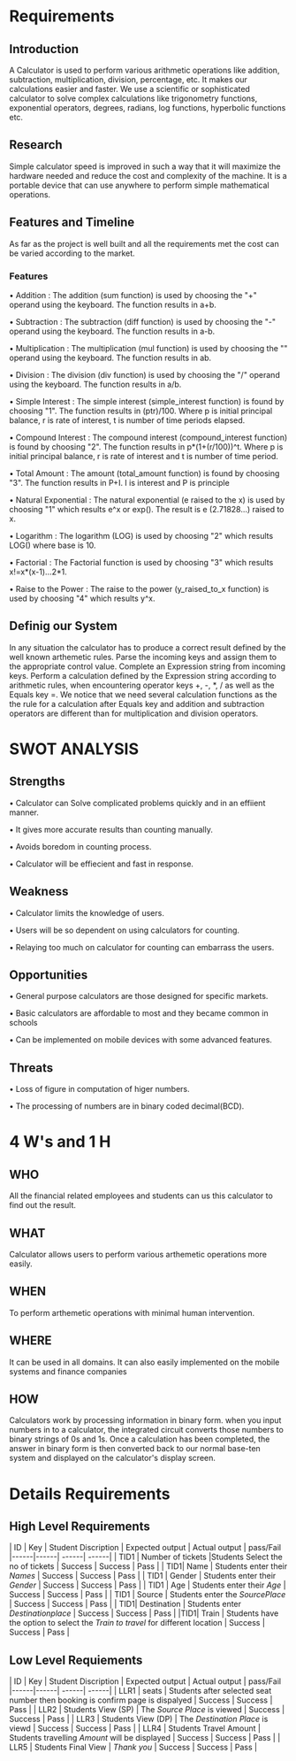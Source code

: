 # Requirements
## Introduction
A Calculator is used to perform various arithmetic operations like addition, subtraction, multiplication, division, percentage, etc. It makes our calculations easier and faster.  We use a scientific or sophisticated calculator to solve complex calculations like trigonometry functions, exponential operators, degrees, radians, log functions, hyperbolic functions etc.
## Research
Simple calculator speed is improved in such a way that it will maximize the hardware needed and reduce the cost and complexity of the machine. It is a portable device that can use anywhere to perform simple mathematical operations.
## Features and Timeline
As far as the project is well built and all the requirements met the cost can be varied according to the market.
### Features
•	Addition : The addition (sum function) is used by choosing the "+" operand using the keyboard. The function results in a+b.

•	Subtraction : The subtraction (diff function) is used by choosing the "-" operand using the keyboard. The function results in a-b.

•	Multiplication : The multiplication (mul function) is used by choosing the "" operand using the keyboard. The function results in ab.

•	Division : The division (div function) is used by choosing the "/" operand using the keyboard. The function results in a/b.

•	Simple Interest : The simple interest (simple_interest function) is found by choosing "1". The function results in (ptr)/100. Where p is initial principal balance, r is rate of interest, t is number of time periods elapsed.

•	Compound Interest : The compound interest (compound_interest function) is found by choosing "2". The function results in p*(1+(r/100))^t. Where p is initial principal balance, r is rate of interest and t is number of time period.

•	Total Amount : The amount (total_amount function) is found by choosing "3". The function results in P+I. I is interest and P is principle

•	Natural Exponential : The natural exponential (e raised to the x) is used by choosing "1" which results e^x or exp(). The result is e (2.71828...) raised to x.

•	Logarithm : The logarithm (LOG) is used by choosing "2" which results LOG() where base is 10.

•	Factorial : The Factorial function is used by choosing "3" which results x!=x*(x-1)...2*1.

•	Raise to the Power : The raise to the power (y_raised_to_x function) is used by choosing "4" which results y^x.
## Definig our System
In any situation the calculator has to produce a correct result defined by the well known arthemetic rules. Parse the incoming keys and assign them to the appropriate control value. Complete an Expression string from incoming keys. Perform a calculation defined by the Expression string according to arithmetic rules, when encountering operator keys +, -, *, / as well as the Equals key =. We notice that we need several calculation functions as the the rule for a calculation after Equals key and addition and subtraction operators are different than for multiplication and division operators.
# SWOT ANALYSIS
## Strengths
• Calculator can Solve complicated problems quickly and in an effiient manner.

• It gives more accurate results than counting manually.

• Avoids boredom in counting process.

• Calculator  will be effiecient and fast in response.

## Weakness
• Calculator limits the knowledge of users.

• Users will be so dependent on using calculators for counting.

• Relaying too much on calculator for counting can embarrass the users.

## Opportunities
• General purpose calculators are those designed for specific markets.

• Basic calculators are affordable to most and they became common in schools

• Can be implemented on mobile devices with some advanced features.

## Threats
• Loss of figure in computation of higer numbers.

• The processing of numbers are in binary coded decimal(BCD).

# 4 W's and 1 H
## WHO
All the financial related employees and students can us this calculator to find out the result.
## WHAT
Calculator allows users to perform various arthemetic operations more easily.
## WHEN
To perform arthemetic operations with minimal human intervention.
## WHERE
It can be used in all domains. It can also easily implemented on the mobile systems and finance companies
## HOW
Calculators work by processing information in binary form. when you input numbers in to a calculator, the integrated circuit converts those numbers to binary strings of 0s and 1s. Once a calculation has been completed, the answer in binary form is then converted back to our normal base-ten system and displayed on the calculator's display screen.
# Details Requirements
## High Level Requirements
| ID | Key | Student Discription | Expected output | Actual output | pass/Fail
|------|------| ------| ------|
| TID1 | Number of tickets |Students Select the no of tickets | Success | Success | Pass |
| TID1|  Name  | Students enter their _Names_ | Success  | Success | Pass |
| TID1 | Gender | Students enter their _Gender_  | Success | Success | Pass |
| TID1 | Age    | Students enter their _Age_  | Success | Success | Pass |
| TID1 | Source | Students enter the _SourcePlace_   | Success | Success | Pass |
| TID1|  Destination  | Students enter _Destinationplace_  | Success | Success | Pass |
|TID1| Train | Students have the option to select the _Train to travel_  for different location | Success | Success | Pass |

## Low Level Requiements
| ID | Key | Student Discription | Expected output | Actual output | pass/Fail
|------|------| ------| ------|
| LLR1 | seats | Students after selected seat number then booking is confirm page is dispalyed | Success | Success | Pass |
| LLR2 | Students View (SP) | The _Source Place_ is viewed | Success | Success | Pass |
| LLR3 | Students View (DP) | The _Destination Place_ is viewd | Success | Success | Pass |
| LLR4 | Students Travel Amount | Students travelling _Amount_ will be displayed  | Success | Success | Pass |
| LLR5 | Students Final View | _Thank you_ | Success | Success | Pass |






